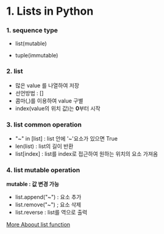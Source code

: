 # 1. Lists in Python

### 1. sequence type

-   list(mutable)

-   tuple(immutable)

### 2. list

-   많은 value 를 나열하여 저장
-   선언방법 : []
-   콤마(,)를 이용하여 value 구별
-   index(value의 위치 값)는 **0**부터 시작

### 3. list common operation

-   "~" in [list] : list 안에 '~'요소가 있으면 True
-   len(list) : list의 길이 반환
-   list[index] : list를 index로 접근하여 원하는 위치의 요소 가져옴

### 4. list mutable operation

**mutable : 값 변경 가능**

-   list.append("~") : 요소 추가
-   list.remove("~") ; 요소 삭제
-   list.reverse : list를 역으로 출력

[More Aboout list function](https://docs.python.org/3/library/stdtypes.html#sequence-types-list-tuple-range)
